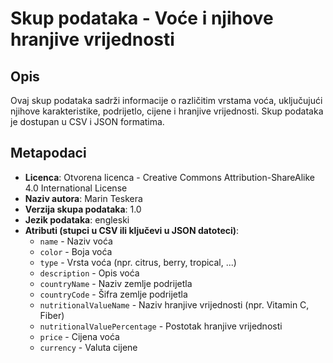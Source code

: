 # Skup podataka - Voće i njihove hranjive vrijednosti

## Opis

Ovaj skup podataka sadrži informacije o različitim vrstama voća, uključujući njihove karakteristike, podrijetlo, cijene i hranjive vrijednosti. Skup podataka je dostupan u CSV i JSON formatima.

## Metapodaci

- **Licenca**: Otvorena licenca - Creative Commons Attribution-ShareAlike 4.0 International License
- **Naziv autora**: Marin Teskera
- **Verzija skupa podataka**: 1.0
- **Jezik podataka**: engleski
- **Atributi (stupci u CSV ili ključevi u JSON datoteci)**:
  - `name` - Naziv voća
  - `color` - Boja voća
  - `type` - Vrsta voća (npr. citrus, berry, tropical, ...)
  - `description` - Opis voća
  - `countryName` - Naziv zemlje podrijetla
  - `countryCode` - Šifra zemlje podrijetla
  - `nutritionalValueName` - Naziv hranjive vrijednosti (npr. Vitamin C, Fiber)
  - `nutritionalValuePercentage` - Postotak hranjive vrijednosti
  - `price` - Cijena voća
  - `currency` - Valuta cijene
